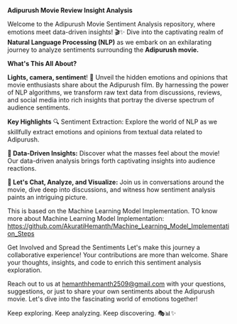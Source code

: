 **Adipurush Movie Review Insight Analysis**

Welcome to the Adipurush Movie Sentiment Analysis repository, where emotions meet data-driven insights! 
🎬✨ Dive into the captivating realm of **Natural Language Processing (NLP)** as we embark on an exhilarating journey to analyze sentiments surrounding the **Adipurush movie.**

**What's This All About?**

**Lights, camera, sentiment**! 
🎥 Unveil the hidden emotions and opinions that movie enthusiasts share about the Adipurush film. By harnessing the power of NLP algorithms, we transform raw text data from discussions, reviews, and social media into rich insights that portray the diverse spectrum of audience sentiments.

**Key Highlights**
🔍 Sentiment Extraction: Explore the world of NLP as we skillfully extract emotions and opinions from textual data related to Adipurush.

**🚀 Data-Driven Insights:** Discover what the masses feel about the movie! Our data-driven analysis brings forth captivating insights into audience reactions.

**💬 Let's Chat, Analyze, and Visualize:** Join us in conversations around the movie, dive deep into discussions, and witness how sentiment analysis paints an intriguing picture.

This is based on the Machine Learning Model Implementation.
TO know more about Machine Learning Model Implementation: https://github.com/AkuratiHemanth/Machine_Learning_Model_Implementation_Steps

Get Involved and Spread the Sentiments
Let's make this journey a collaborative experience! Your contributions are more than welcome. Share your thoughts, insights, and code to enrich this sentiment analysis exploration.

Reach out to us at hemanthhemanth2509@gmail.com with your questions, suggestions, or just to share your own sentiments about the Adipurush movie. Let's dive into the fascinating world of emotions together!

Keep exploring. Keep analyzing. Keep discovering. 🎭📊✨
